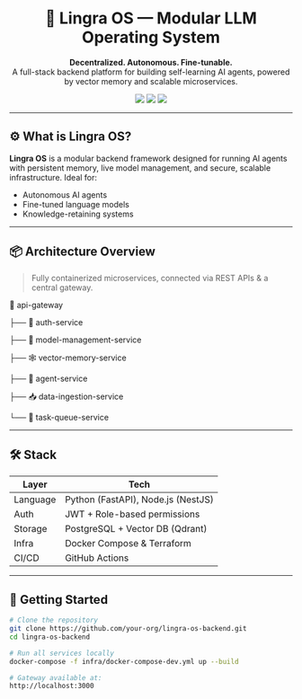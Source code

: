 <h1 align="center">🧠 Lingra OS — Modular LLM Operating System</h1>
<p align="center">
  <b>Decentralized. Autonomous. Fine-tunable.</b><br>
  A full-stack backend platform for building self-learning AI agents, powered by vector memory and scalable microservices.
</p>

<p align="center">
  <img src="https://img.shields.io/badge/build-passing-brightgreen?style=flat-square">
  <img src="https://img.shields.io/badge/version-0.1.0-blue?style=flat-square">
  <img src="https://img.shields.io/badge/license-MIT-lightgrey?style=flat-square">
</p>

---

## ⚙️ What is Lingra OS?

**Lingra OS** is a modular backend framework designed for running AI agents with persistent memory, live model management, and secure, scalable infrastructure. Ideal for:
- Autonomous AI agents
- Fine-tuned language models
- Knowledge-retaining systems

---

## 📦 Architecture Overview

> Fully containerized microservices, connected via REST APIs & a central gateway.

📡 api-gateway

├── 🔐 auth-service

├── 🧠 model-management-service

├── 🕸️ vector-memory-service

├── 🤖 agent-service

├── 📥 data-ingestion-service

└── 🧵 task-queue-service



---

## 🛠️ Stack

| Layer       | Tech                              |
|-------------|-----------------------------------|
| Language    | Python (FastAPI), Node.js (NestJS)|
| Auth        | JWT + Role-based permissions      |
| Storage     | PostgreSQL + Vector DB (Qdrant)   |
| Infra       | Docker Compose & Terraform        |
| CI/CD       | GitHub Actions                    |

---

## 🚀 Getting Started

```bash
# Clone the repository
git clone https://github.com/your-org/lingra-os-backend.git
cd lingra-os-backend

# Run all services locally
docker-compose -f infra/docker-compose-dev.yml up --build

# Gateway available at:
http://localhost:3000
